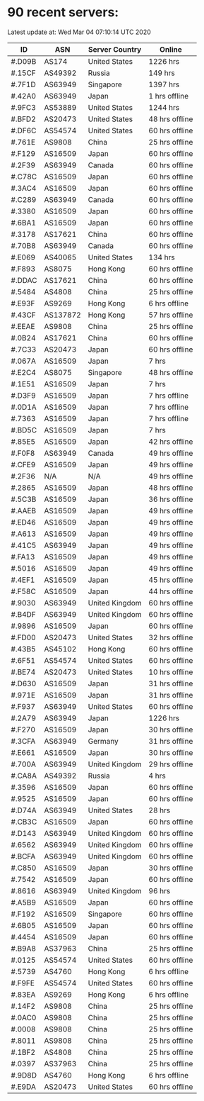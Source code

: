 # 90 recent servers:

Latest update at: Wed Mar 04 07:10:14 UTC 2020

| ID | ASN | Server Country | Online |
| -- | --- | -------------- | ------ |
| #.D09B | AS174 | United States | 1226 hrs |
| #.15CF | AS49392 | Russia | 149 hrs |
| #.7F1D | AS63949 | Singapore | 1397 hrs |
| #.42A0 | AS63949 | Japan | 1 hrs offline |
| #.9FC3 | AS53889 | United States | 1244 hrs |
| #.BFD2 | AS20473 | United States | 48 hrs offline |
| #.DF6C | AS54574 | United States | 60 hrs offline |
| #.761E | AS9808 | China | 25 hrs offline |
| #.F129 | AS16509 | Japan | 60 hrs offline |
| #.2F39 | AS63949 | Canada | 60 hrs offline |
| #.C78C | AS16509 | Japan | 60 hrs offline |
| #.3AC4 | AS16509 | Japan | 60 hrs offline |
| #.C289 | AS63949 | Canada | 60 hrs offline |
| #.3380 | AS16509 | Japan | 60 hrs offline |
| #.6BA1 | AS16509 | Japan | 60 hrs offline |
| #.3178 | AS17621 | China | 60 hrs offline |
| #.70B8 | AS63949 | Canada | 60 hrs offline |
| #.E069 | AS40065 | United States | 134 hrs |
| #.F893 | AS8075 | Hong Kong | 60 hrs offline |
| #.DDAC | AS17621 | China | 60 hrs offline |
| #.5484 | AS4808 | China | 25 hrs offline |
| #.E93F | AS9269 | Hong Kong | 6 hrs offline |
| #.43CF | AS137872 | Hong Kong | 57 hrs offline |
| #.EEAE | AS9808 | China | 25 hrs offline |
| #.0B24 | AS17621 | China | 60 hrs offline |
| #.7C33 | AS20473 | Japan | 60 hrs offline |
| #.067A | AS16509 | Japan | 7 hrs |
| #.E2C4 | AS8075 | Singapore | 48 hrs offline |
| #.1E51 | AS16509 | Japan | 7 hrs |
| #.D3F9 | AS16509 | Japan | 7 hrs offline |
| #.0D1A | AS16509 | Japan | 7 hrs offline |
| #.7363 | AS16509 | Japan | 7 hrs offline |
| #.BD5C | AS16509 | Japan | 7 hrs |
| #.85E5 | AS16509 | Japan | 42 hrs offline |
| #.F0F8 | AS63949 | Canada | 49 hrs offline |
| #.CFE9 | AS16509 | Japan | 49 hrs offline |
| #.2F36 | N/A | N/A | 49 hrs offline |
| #.2865 | AS16509 | Japan | 48 hrs offline |
| #.5C3B | AS16509 | Japan | 36 hrs offline |
| #.AAEB | AS16509 | Japan | 49 hrs offline |
| #.ED46 | AS16509 | Japan | 49 hrs offline |
| #.A613 | AS16509 | Japan | 49 hrs offline |
| #.41C5 | AS63949 | Japan | 49 hrs offline |
| #.FA13 | AS16509 | Japan | 49 hrs offline |
| #.5016 | AS16509 | Japan | 49 hrs offline |
| #.4EF1 | AS16509 | Japan | 45 hrs offline |
| #.F58C | AS16509 | Japan | 44 hrs offline |
| #.9030 | AS63949 | United Kingdom | 60 hrs offline |
| #.B4DF | AS63949 | United Kingdom | 60 hrs offline |
| #.9896 | AS16509 | Japan | 60 hrs offline |
| #.FD00 | AS20473 | United States | 32 hrs offline |
| #.43B5 | AS45102 | Hong Kong | 60 hrs offline |
| #.6F51 | AS54574 | United States | 60 hrs offline |
| #.BE74 | AS20473 | United States | 10 hrs offline |
| #.D630 | AS16509 | Japan | 31 hrs offline |
| #.971E | AS16509 | Japan | 31 hrs offline |
| #.F937 | AS63949 | United States | 60 hrs offline |
| #.2A79 | AS63949 | Japan | 1226 hrs |
| #.F270 | AS16509 | Japan | 30 hrs offline |
| #.3CFA | AS63949 | Germany | 31 hrs offline |
| #.E661 | AS16509 | Japan | 30 hrs offline |
| #.700A | AS63949 | United Kingdom | 29 hrs offline |
| #.CA8A | AS49392 | Russia | 4 hrs |
| #.3596 | AS16509 | Japan | 60 hrs offline |
| #.9525 | AS16509 | Japan | 60 hrs offline |
| #.D74A | AS63949 | United States | 28 hrs |
| #.CB3C | AS16509 | Japan | 60 hrs offline |
| #.D143 | AS63949 | United Kingdom | 60 hrs offline |
| #.6562 | AS63949 | United Kingdom | 60 hrs offline |
| #.BCFA | AS63949 | United Kingdom | 60 hrs offline |
| #.C850 | AS16509 | Japan | 30 hrs offline |
| #.7542 | AS16509 | Japan | 60 hrs offline |
| #.8616 | AS63949 | United Kingdom | 96 hrs |
| #.A5B9 | AS16509 | Japan | 60 hrs offline |
| #.F192 | AS16509 | Singapore | 60 hrs offline |
| #.6B05 | AS16509 | Japan | 60 hrs offline |
| #.4454 | AS16509 | Japan | 60 hrs offline |
| #.B9A8 | AS37963 | China | 25 hrs offline |
| #.0125 | AS54574 | United States | 60 hrs offline |
| #.5739 | AS4760 | Hong Kong | 6 hrs offline |
| #.F9FE | AS54574 | United States | 60 hrs offline |
| #.83EA | AS9269 | Hong Kong | 6 hrs offline |
| #.14F2 | AS9808 | China | 25 hrs offline |
| #.0AC0 | AS9808 | China | 25 hrs offline |
| #.0008 | AS9808 | China | 25 hrs offline |
| #.8011 | AS9808 | China | 25 hrs offline |
| #.1BF2 | AS4808 | China | 25 hrs offline |
| #.0397 | AS37963 | China | 25 hrs offline |
| #.9D8D | AS4760 | Hong Kong | 6 hrs offline |
| #.E9DA | AS20473 | United States | 60 hrs offline |

